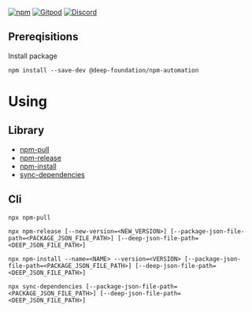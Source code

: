 [![npm](https://img.shields.io/npm/v/@deep-foundation/npm-automation.svg)](https://www.npmjs.com/package/@deep-foundation/npm-automation)
[![Gitpod](https://img.shields.io/badge/Gitpod-ready--to--code-blue?logo=gitpod)](https://gitpod.io/#https://github.com/deep-foundation/npm-automation) 
[![Discord](https://badgen.net/badge/icon/discord?icon=discord&label&color=purple)](https://discord.gg/deep-foundation)

## Prereqisitions
Install package
```
npm install --save-dev @deep-foundation/npm-automation
```
# Using
## Library
- [npm-pull](https://deep-foundation.github.io/npm-automation/functions/npmPull.html)
- [npm-release](https://deep-foundation.github.io/npm-automation/functions/npmRelease.html)
- [npm-install](https://deep-foundation.github.io/npm-automation/functions/npmInstall.html)
- [sync-dependencies](https://deep-foundation.github.io/npm-automation/functions/syncDependencies.html)
## Cli
```
npx npm-pull
```

```
npx npm-release [--new-version=<NEW_VERSION>] [--package-json-file-path=<PACKAGE_JSON_FILE_PATH>] [--deep-json-file-path=<DEEP_JSON_FILE_PATH>]
```

```
npx npm-install --name=<NAME> --version=<VERSION> [--package-json-file-path=<PACKAGE_JSON_FILE_PATH>] [--deep-json-file-path=<DEEP_JSON_FILE_PATH>]
```

```
npx sync-dependencies [--package-json-file-path=<PACKAGE_JSON_FILE_PATH>] [--deep-json-file-path=<DEEP_JSON_FILE_PATH>]
```